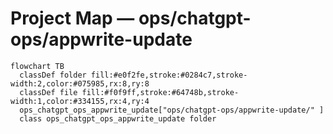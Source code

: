 # Project Map — ops/chatgpt-ops/appwrite-update

```mermaid
flowchart TB
  classDef folder fill:#e0f2fe,stroke:#0284c7,stroke-width:2,color:#075985,rx:8,ry:8
  classDef file fill:#f0f9ff,stroke:#64748b,stroke-width:1,color:#334155,rx:4,ry:4
  ops_chatgpt_ops_appwrite_update["ops/chatgpt-ops/appwrite-update/" ]
  class ops_chatgpt_ops_appwrite_update folder
```
